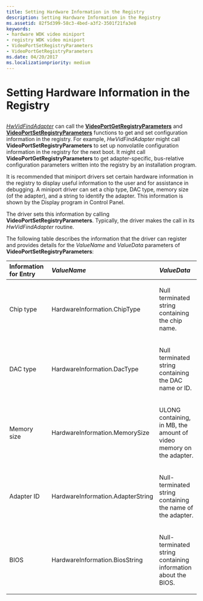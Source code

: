 ```yaml
---
title: Setting Hardware Information in the Registry
description: Setting Hardware Information in the Registry
ms.assetid: 82f5d399-58c3-4bed-a3f2-3501f21fa3e8
keywords:
- hardware WDK video miniport
- registry WDK video miniport
- VideoPortSetRegistryParameters
- VideoPortGetRegistryParameters
ms.date: 04/20/2017
ms.localizationpriority: medium
---
```


# Setting Hardware Information in the Registry


## <span id="ddk_setting_hardware_information_in_the_registry_gg"></span><span id="DDK_SETTING_HARDWARE_INFORMATION_IN_THE_REGISTRY_GG"></span>


[*HwVidFindAdapter*](https://docs.microsoft.com/windows-hardware/drivers/ddi/video/nc-video-pvideo_hw_find_adapter) can call the [**VideoPortGetRegistryParameters**](https://docs.microsoft.com/windows-hardware/drivers/ddi/video/nf-video-videoportgetregistryparameters) and [**VideoPortSetRegistryParameters**](https://docs.microsoft.com/windows-hardware/drivers/ddi/video/nf-video-videoportsetregistryparameters) functions to get and set configuration information in the registry. For example, *HwVidFindAdapter* might call **VideoPortSetRegistryParameters** to set up nonvolatile configuration information in the registry for the next boot. It might call **VideoPortGetRegistryParameters** to get adapter-specific, bus-relative configuration parameters written into the registry by an installation program.

It is recommended that miniport drivers set certain hardware information in the registry to display useful information to the user and for assistance in debugging. A miniport driver can set a chip type, DAC type, memory size (of the adapter), and a string to identify the adapter. This information is shown by the Display program in Control Panel.

The driver sets this information by calling **VideoPortSetRegistryParameters**. Typically, the driver makes the call in its *HwVidFindAdapter* routine.

The following table describes the information that the driver can register and provides details for the *ValueName* and *ValueData* parameters of **VideoPortSetRegistryParameters**:

<table>
<colgroup>
<col width="33%" />
<col width="33%" />
<col width="33%" />
</colgroup>
<thead>
<tr class="header">
<th align="left">Information for Entry</th>
<th align="left"><em>ValueName</em></th>
<th align="left"><em>ValueData</em></th>
</tr>
</thead>
<tbody>
<tr class="odd">
<td align="left"><p>Chip type</p></td>
<td align="left"><p>HardwareInformation.ChipType</p></td>
<td align="left"><p>Null terminated string containing the chip name.</p></td>
</tr>
<tr class="even">
<td align="left"><p>DAC type</p></td>
<td align="left"><p>HardwareInformation.DacType</p></td>
<td align="left"><p>Null terminated string containing the DAC name or ID.</p></td>
</tr>
<tr class="odd">
<td align="left"><p>Memory size</p></td>
<td align="left"><p>HardwareInformation.MemorySize</p></td>
<td align="left"><p>ULONG containing, in MB, the amount of video memory on the adapter.</p></td>
</tr>
<tr class="even">
<td align="left"><p>Adapter ID</p></td>
<td align="left"><p>HardwareInformation.AdapterString</p></td>
<td align="left"><p>Null-terminated string containing the name of the adapter.</p></td>
</tr>
<tr class="odd">
<td align="left"><p>BIOS</p></td>
<td align="left"><p>HardwareInformation.BiosString</p></td>
<td align="left"><p>Null-terminated string containing information about the BIOS.</p></td>
</tr>
</tbody>
</table>

 

 

 





